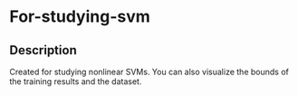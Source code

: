 # For-studying-svm


## Description
Created for studying nonlinear SVMs.
You can also visualize the bounds of the training results and the dataset.